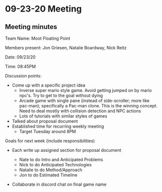 # 09-23-20 Meeting

## Meeting minutes

Team Name: Moot Floating Point

Members present: Jon Griesen, Natalie Boardway, Nick Reitz

Date: 09/23/20

Time: 08:45PM

Discussion points: 

* Come up with a specific project idea
     - Inverse super mario style game.  Avoid getting jumped on by mario npc's.  Try to get to the goal without dying
     - Arcade game with single pane (instead of side-scroller; more like pac-man); specifically a Pac-man clone. This is the winning concept. Need to deal mostly with collision detection and NPC actions
     - Lots of tutorials with similar styles of games
* Talked about proposal document 
* Established time for recurring weekly meeting
     - Target Tuesday around 8PM

Goals for next week (include responsibilities)

* Each write up assigned section for proposal document
     - Nate to do Intro and Anticipated Problems
     - Nick to do Anticipated Technologies
     - Natalie to do Method/Approach
     - Jon to do Estimated Timeline

* Collaborate in discord chat on final game name


